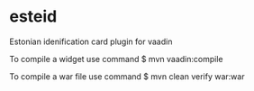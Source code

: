 esteid
======

Estonian idenification card plugin for vaadin


To compile a widget use command 
$ mvn vaadin:compile

To compile a war file use command
$ mvn clean verify war:war